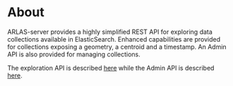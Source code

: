 # About

ARLAS-server provides a highly simplified REST API for exploring data collections available in ElasticSearch. 
Enhanced capabilities are provided for collections exposing a geometry, a centroid and a timestamp. An Admin API is also provided for managing collections.

The exploration API is described [here](doc/api/API-definition.md) while the  Admin API is described [here](doc/api/API-Admin-definition.md).
